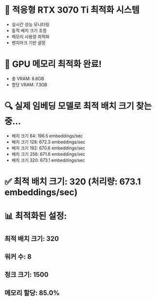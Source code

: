 # 🚀 적응형 RTX 3070 Ti 최적화 시스템
   - 실시간 성능 모니터링
   - 동적 배치 크기 조정
   - 메모리 사용량 최적화
   - 벤치마크 기반 설정

# 🎯 GPU 메모리 최적화 완료!
   - 총 VRAM: 8.6GB
   - 할당 VRAM: 7.3GB
# 🔍 실제 임베딩 모델로 최적 배치 크기 찾는 중...
   - 배치 크기  64:    196.5 embeddings/sec
   - 배치 크기 128:    672.3 embeddings/sec
   - 배치 크기 192:    670.6 embeddings/sec
   - 배치 크기 256:    671.6 embeddings/sec
   - 배치 크기 320:    673.1 embeddings/sec

# ✅ 최적 배치 크기: 320 (처리량: 673.1 embeddings/sec)

# 📊 최적화된 설정:
   ## 최적 배치 크기: 320
   ## 워커 수: 8
   ## 청크 크기: 1500
   ## 메모리 할당: 85.0%
